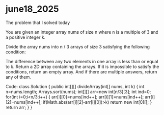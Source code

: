 # june18_2025
The problem that I solved today

You are given an integer array nums of size n where n is a multiple of 3 and a positive integer k.

Divide the array nums into n / 3 arrays of size 3 satisfying the following condition:

The difference between any two elements in one array is less than or equal to k.
Return a 2D array containing the arrays. If it is impossible to satisfy the conditions, return an empty array. And if there are multiple answers, return any of them.

Code:
class Solution {
    public int[][] divideArray(int[] nums, int k) {
        int n=nums.length;
        Arrays.sort(nums);
        int[][] arr=new int[n/3][3];
        int ind=0;
        for(int i=0;i<n/3;i++)
        {
            arr[i][0]=nums[ind++];
            arr[i][1]=nums[ind++];
            arr[i][2]=nums[ind++];
            if(Math.abs(arr[i][2]-arr[i][0])>k)
                return new int[0][];
        }
        return arr;
    }
}
